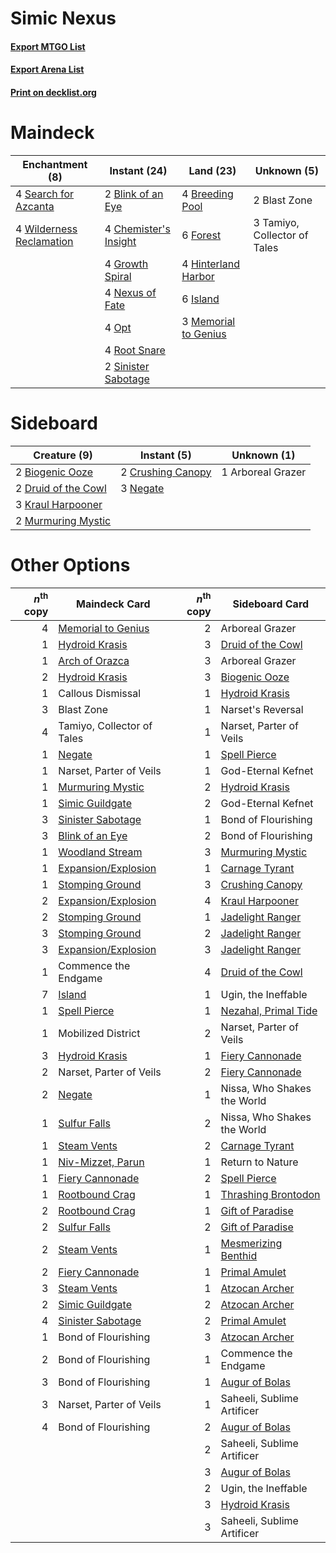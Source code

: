 # Simic Nexus

#### [Export MTGO List](../collection/Simic%20Nexus/Simic%20Nexus.txt)
#### [Export Arena List](../collection/Simic%20Nexus/Simic%20Nexus_arena.txt)
#### [Print on decklist.org](http://decklist.org/?deckmain=2%09Blast%20Zone%0A2%09Blink%20of%20an%20Eye%0A4%09Breeding%20Pool%0A4%09Chemister's%20Insight%0A6%09Forest%0A4%09Growth%20Spiral%0A4%09Hinterland%20Harbor%0A6%09Island%0A3%09Memorial%20to%20Genius%0A4%09Nexus%20of%20Fate%0A4%09Opt%0A4%09Root%20Snare%0A4%09Search%20for%20Azcanta%0A2%09Sinister%20Sabotage%0A3%09Tamiyo,%20Collector%20of%20Tales%0A4%09Wilderness%20Reclamation&deckside=1%09Arboreal%20Grazer%0A2%09Biogenic%20Ooze%0A2%09Crushing%20Canopy%0A2%09Druid%20of%20the%20Cowl%0A3%09Kraul%20Harpooner%0A2%09Murmuring%20Mystic%0A3%09Negate)
# Maindeck

|                                          Enchantment (8)                                          |                                          Instant (24)                                          |                                           Land (23)                                           |        Unknown (5)         |
|---------------------------------------------------------------------------------------------------|------------------------------------------------------------------------------------------------|-----------------------------------------------------------------------------------------------|----------------------------|
|4 [Search for Azcanta](http://gatherer.wizards.com/Pages/Card/Details.aspx?multiverseid=435226)    |2 [Blink of an Eye](http://gatherer.wizards.com/Pages/Card/Details.aspx?multiverseid=442934)    |4 [Breeding Pool](http://gatherer.wizards.com/Pages/Card/Details.aspx?multiverseid=97088)      |2 Blast Zone                |
|4 [Wilderness Reclamation](http://gatherer.wizards.com/Pages/Card/Details.aspx?multiverseid=457293)|4 [Chemister's Insight](http://gatherer.wizards.com/Pages/Card/Details.aspx?multiverseid=452782)|6 [Forest](http://gatherer.wizards.com/Pages/Card/Details.aspx?multiverseid=439860)            |3 Tamiyo, Collector of Tales|
|                                                                                                   |4 [Growth Spiral](http://gatherer.wizards.com/Pages/Card/Details.aspx?multiverseid=457322)      |4 [Hinterland Harbor](http://gatherer.wizards.com/Pages/Card/Details.aspx?multiverseid=443128) |                            |
|                                                                                                   |4 [Nexus of Fate](http://gatherer.wizards.com/Pages/Card/Details.aspx?multiverseid=450253)      |6 [Island](http://gatherer.wizards.com/Pages/Card/Details.aspx?multiverseid=439857)            |                            |
|                                                                                                   |4 [Opt](http://gatherer.wizards.com/Pages/Card/Details.aspx?multiverseid=442948)                |3 [Memorial to Genius](http://gatherer.wizards.com/Pages/Card/Details.aspx?multiverseid=443131)|                            |
|                                                                                                   |4 [Root Snare](http://gatherer.wizards.com/Pages/Card/Details.aspx?multiverseid=447335)         |                                                                                               |                            |
|                                                                                                   |2 [Sinister Sabotage](http://gatherer.wizards.com/Pages/Card/Details.aspx?multiverseid=452804)  |                                                                                               |                            |


# Sideboard

|                                         Creature (9)                                         |                                        Instant (5)                                         |   Unknown (1)   |
|----------------------------------------------------------------------------------------------|--------------------------------------------------------------------------------------------|-----------------|
|2 [Biogenic Ooze](http://gatherer.wizards.com/Pages/Card/Details.aspx?multiverseid=457266)    |2 [Crushing Canopy](http://gatherer.wizards.com/Pages/Card/Details.aspx?multiverseid=452876)|1 Arboreal Grazer|
|2 [Druid of the Cowl](http://gatherer.wizards.com/Pages/Card/Details.aspx?multiverseid=423773)|3 [Negate](http://gatherer.wizards.com/Pages/Card/Details.aspx?multiverseid=423707)         |                 |
|3 [Kraul Harpooner](http://gatherer.wizards.com/Pages/Card/Details.aspx?multiverseid=452886)  |                                                                                            |                 |
|2 [Murmuring Mystic](http://gatherer.wizards.com/Pages/Card/Details.aspx?multiverseid=452795) |                                                                                            |                 |


# Other Options

|*n*<sup>th</sup> copy|                                        Maindeck Card                                         |*n*<sup>th</sup> copy|                                        Sideboard Card                                         |
|--------------------:|----------------------------------------------------------------------------------------------|--------------------:|-----------------------------------------------------------------------------------------------|
|                    4|[Memorial to Genius](http://gatherer.wizards.com/Pages/Card/Details.aspx?multiverseid=443131) |                    2|Arboreal Grazer                                                                                |
|                    1|[Hydroid Krasis](http://gatherer.wizards.com/Pages/Card/Details.aspx?multiverseid=457327)     |                    3|[Druid of the Cowl](http://gatherer.wizards.com/Pages/Card/Details.aspx?multiverseid=423773)   |
|                    1|[Arch of Orazca](http://gatherer.wizards.com/Pages/Card/Details.aspx?multiverseid=439849)     |                    3|Arboreal Grazer                                                                                |
|                    2|[Hydroid Krasis](http://gatherer.wizards.com/Pages/Card/Details.aspx?multiverseid=457327)     |                    3|[Biogenic Ooze](http://gatherer.wizards.com/Pages/Card/Details.aspx?multiverseid=457266)       |
|                    1|Callous Dismissal                                                                             |                    1|[Hydroid Krasis](http://gatherer.wizards.com/Pages/Card/Details.aspx?multiverseid=457327)      |
|                    3|Blast Zone                                                                                    |                    1|Narset's Reversal                                                                              |
|                    4|Tamiyo, Collector of Tales                                                                    |                    1|Narset, Parter of Veils                                                                        |
|                    1|[Negate](http://gatherer.wizards.com/Pages/Card/Details.aspx?multiverseid=423707)             |                    1|[Spell Pierce](http://gatherer.wizards.com/Pages/Card/Details.aspx?multiverseid=425876)        |
|                    1|Narset, Parter of Veils                                                                       |                    1|God-Eternal Kefnet                                                                             |
|                    1|[Murmuring Mystic](http://gatherer.wizards.com/Pages/Card/Details.aspx?multiverseid=452795)   |                    2|[Hydroid Krasis](http://gatherer.wizards.com/Pages/Card/Details.aspx?multiverseid=457327)      |
|                    1|[Simic Guildgate](http://gatherer.wizards.com/Pages/Card/Details.aspx?multiverseid=376500)    |                    2|God-Eternal Kefnet                                                                             |
|                    3|[Sinister Sabotage](http://gatherer.wizards.com/Pages/Card/Details.aspx?multiverseid=452804)  |                    1|Bond of Flourishing                                                                            |
|                    3|[Blink of an Eye](http://gatherer.wizards.com/Pages/Card/Details.aspx?multiverseid=442934)    |                    2|Bond of Flourishing                                                                            |
|                    1|[Woodland Stream](http://gatherer.wizards.com/Pages/Card/Details.aspx?multiverseid=429679)    |                    3|[Murmuring Mystic](http://gatherer.wizards.com/Pages/Card/Details.aspx?multiverseid=452795)    |
|                    1|[Expansion/Explosion](http://gatherer.wizards.com/Pages/Card/Details.aspx?multiverseid=452974)|                    1|[Carnage Tyrant](http://gatherer.wizards.com/Pages/Card/Details.aspx?multiverseid=435334)      |
|                    1|[Stomping Ground](http://gatherer.wizards.com/Pages/Card/Details.aspx?multiverseid=405110)    |                    3|[Crushing Canopy](http://gatherer.wizards.com/Pages/Card/Details.aspx?multiverseid=452876)     |
|                    2|[Expansion/Explosion](http://gatherer.wizards.com/Pages/Card/Details.aspx?multiverseid=452974)|                    4|[Kraul Harpooner](http://gatherer.wizards.com/Pages/Card/Details.aspx?multiverseid=452886)     |
|                    2|[Stomping Ground](http://gatherer.wizards.com/Pages/Card/Details.aspx?multiverseid=405110)    |                    1|[Jadelight Ranger](http://gatherer.wizards.com/Pages/Card/Details.aspx?multiverseid=439793)    |
|                    3|[Stomping Ground](http://gatherer.wizards.com/Pages/Card/Details.aspx?multiverseid=405110)    |                    2|[Jadelight Ranger](http://gatherer.wizards.com/Pages/Card/Details.aspx?multiverseid=439793)    |
|                    3|[Expansion/Explosion](http://gatherer.wizards.com/Pages/Card/Details.aspx?multiverseid=452974)|                    3|[Jadelight Ranger](http://gatherer.wizards.com/Pages/Card/Details.aspx?multiverseid=439793)    |
|                    1|Commence the Endgame                                                                          |                    4|[Druid of the Cowl](http://gatherer.wizards.com/Pages/Card/Details.aspx?multiverseid=423773)   |
|                    7|[Island](http://gatherer.wizards.com/Pages/Card/Details.aspx?multiverseid=439857)             |                    1|Ugin, the Ineffable                                                                            |
|                    1|[Spell Pierce](http://gatherer.wizards.com/Pages/Card/Details.aspx?multiverseid=425876)       |                    1|[Nezahal, Primal Tide](http://gatherer.wizards.com/Pages/Card/Details.aspx?multiverseid=439702)|
|                    1|Mobilized District                                                                            |                    2|Narset, Parter of Veils                                                                        |
|                    3|[Hydroid Krasis](http://gatherer.wizards.com/Pages/Card/Details.aspx?multiverseid=457327)     |                    1|[Fiery Cannonade](http://gatherer.wizards.com/Pages/Card/Details.aspx?multiverseid=435297)     |
|                    2|Narset, Parter of Veils                                                                       |                    2|[Fiery Cannonade](http://gatherer.wizards.com/Pages/Card/Details.aspx?multiverseid=435297)     |
|                    2|[Negate](http://gatherer.wizards.com/Pages/Card/Details.aspx?multiverseid=423707)             |                    1|Nissa, Who Shakes the World                                                                    |
|                    1|[Sulfur Falls](http://gatherer.wizards.com/Pages/Card/Details.aspx?multiverseid=443135)       |                    2|Nissa, Who Shakes the World                                                                    |
|                    1|[Steam Vents](http://gatherer.wizards.com/Pages/Card/Details.aspx?multiverseid=405109)        |                    2|[Carnage Tyrant](http://gatherer.wizards.com/Pages/Card/Details.aspx?multiverseid=435334)      |
|                    1|[Niv-Mizzet, Parun](http://gatherer.wizards.com/Pages/Card/Details.aspx?multiverseid=452942)  |                    1|Return to Nature                                                                               |
|                    1|[Fiery Cannonade](http://gatherer.wizards.com/Pages/Card/Details.aspx?multiverseid=435297)    |                    2|[Spell Pierce](http://gatherer.wizards.com/Pages/Card/Details.aspx?multiverseid=425876)        |
|                    1|[Rootbound Crag](http://gatherer.wizards.com/Pages/Card/Details.aspx?multiverseid=420934)     |                    1|[Thrashing Brontodon](http://gatherer.wizards.com/Pages/Card/Details.aspx?multiverseid=456570) |
|                    2|[Rootbound Crag](http://gatherer.wizards.com/Pages/Card/Details.aspx?multiverseid=420934)     |                    1|[Gift of Paradise](http://gatherer.wizards.com/Pages/Card/Details.aspx?multiverseid=426869)    |
|                    2|[Sulfur Falls](http://gatherer.wizards.com/Pages/Card/Details.aspx?multiverseid=443135)       |                    2|[Gift of Paradise](http://gatherer.wizards.com/Pages/Card/Details.aspx?multiverseid=426869)    |
|                    2|[Steam Vents](http://gatherer.wizards.com/Pages/Card/Details.aspx?multiverseid=405109)        |                    1|[Mesmerizing Benthid](http://gatherer.wizards.com/Pages/Card/Details.aspx?multiverseid=457187) |
|                    2|[Fiery Cannonade](http://gatherer.wizards.com/Pages/Card/Details.aspx?multiverseid=435297)    |                    1|[Primal Amulet](http://gatherer.wizards.com/Pages/Card/Details.aspx?multiverseid=435401)       |
|                    3|[Steam Vents](http://gatherer.wizards.com/Pages/Card/Details.aspx?multiverseid=405109)        |                    1|[Atzocan Archer](http://gatherer.wizards.com/Pages/Card/Details.aspx?multiverseid=435331)      |
|                    2|[Simic Guildgate](http://gatherer.wizards.com/Pages/Card/Details.aspx?multiverseid=376500)    |                    2|[Atzocan Archer](http://gatherer.wizards.com/Pages/Card/Details.aspx?multiverseid=435331)      |
|                    4|[Sinister Sabotage](http://gatherer.wizards.com/Pages/Card/Details.aspx?multiverseid=452804)  |                    2|[Primal Amulet](http://gatherer.wizards.com/Pages/Card/Details.aspx?multiverseid=435401)       |
|                    1|Bond of Flourishing                                                                           |                    3|[Atzocan Archer](http://gatherer.wizards.com/Pages/Card/Details.aspx?multiverseid=435331)      |
|                    2|Bond of Flourishing                                                                           |                    1|Commence the Endgame                                                                           |
|                    3|Bond of Flourishing                                                                           |                    1|[Augur of Bolas](http://gatherer.wizards.com/Pages/Card/Details.aspx?multiverseid=376251)      |
|                    3|Narset, Parter of Veils                                                                       |                    1|Saheeli, Sublime Artificer                                                                     |
|                    4|Bond of Flourishing                                                                           |                    2|[Augur of Bolas](http://gatherer.wizards.com/Pages/Card/Details.aspx?multiverseid=376251)      |
|                     |                                                                                              |                    2|Saheeli, Sublime Artificer                                                                     |
|                     |                                                                                              |                    3|[Augur of Bolas](http://gatherer.wizards.com/Pages/Card/Details.aspx?multiverseid=376251)      |
|                     |                                                                                              |                    2|Ugin, the Ineffable                                                                            |
|                     |                                                                                              |                    3|[Hydroid Krasis](http://gatherer.wizards.com/Pages/Card/Details.aspx?multiverseid=457327)      |
|                     |                                                                                              |                    3|Saheeli, Sublime Artificer                                                                     |

